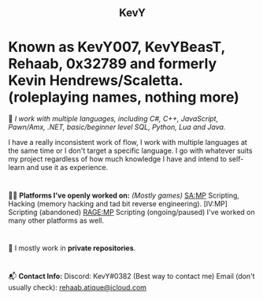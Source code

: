 <h2 style="text-align:center">
KevY 
</h2>

# Known as KevY007, KevYBeasT, Rehaab, 0x32789 and formerly Kevin Hendrews/Scaletta. (roleplaying names, nothing more)

:construction_worker:
*I work with multiple languages, including C#, C++, JavaScript, Pawn/Amx, .NET, basic/beginner level SQL, Python, Lua and Java.*

I have a really inconsistent work of flow, I work with multiple languages at the same time or I don't target a specific language. I go with whatever suits my project regardless of how much knowledge I have and intend to self-learn and use it as experience.

#

:technologist: **Platforms I've openly worked on:** *(Mostly games)*
[SA:MP](https://sa-mp.com/) Scripting, Hacking (memory hacking and tad bit reverse engineering).
[IV:MP] Scripting (abandoned)
[RAGE:MP](https://rage.mp/) Scripting (ongoing/paused)
I've worked on many other platforms as well.

#

:floppy_disk:
I mostly work in **private repositories**.

#

:mailbox_with_mail: **Contact Info:**
Discord: KevY#0382 (Best way to contact me)
Email (don't usually check): rehaab.atique@icloud.com

